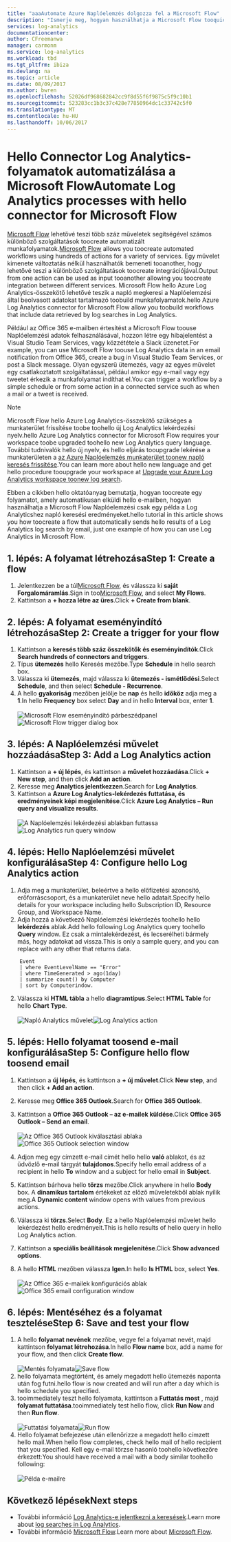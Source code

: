 ```yaml
---
title: "aaaAutomate Azure Naplóelemzés dolgozza fel a Microsoft Flow"
description: "Ismerje meg, hogyan használhatja a Microsoft Flow tooquickly ismételhető folyamatok automatizálása hello Azure Log Analytics-összekötő használatával."
services: log-analytics
documentationcenter: 
author: CFreemanwa
manager: carmonm
ms.service: log-analytics
ms.workload: tbd
ms.tgt_pltfrm: ibiza
ms.devlang: na
ms.topic: article
ms.date: 08/09/2017
ms.author: bwren
ms.openlocfilehash: 52026df968682842cc9f8d55f6f9875c5f9c10b1
ms.sourcegitcommit: 523283cc1b3c37c428e77850964dc1c33742c5f0
ms.translationtype: MT
ms.contentlocale: hu-HU
ms.lasthandoff: 10/06/2017
---
```

# <a name="automate-log-analytics-processes-with-hello-connector-for-microsoft-flow"></a><span data-ttu-id="f6879-103">Hello Connector Log Analytics-folyamatok automatizálása a Microsoft Flow</span><span class="sxs-lookup"><span data-stu-id="f6879-103">Automate Log Analytics processes with hello connector for Microsoft Flow</span></span>
<span data-ttu-id="f6879-104">[Microsoft Flow](https://ms.flow.microsoft.com) lehetővé teszi több száz műveletek segítségével számos különböző szolgáltatások toocreate automatizált munkafolyamatok.</span><span class="sxs-lookup"><span data-stu-id="f6879-104">[Microsoft Flow](https://ms.flow.microsoft.com) allows you toocreate automated workflows using hundreds of actions for a variety of services.</span></span> <span data-ttu-id="f6879-105">Egy művelet kimenete változtatás nélkül használhatók bemeneti tooanother, hogy lehetővé teszi a különböző szolgáltatások toocreate integrációjával.</span><span class="sxs-lookup"><span data-stu-id="f6879-105">Output from one action can be used as input tooanother allowing you toocreate integration between different services.</span></span>  <span data-ttu-id="f6879-106">Microsoft Flow hello Azure Log Analytics-összekötő lehetővé teszik a napló megkeresi a Naplóelemzési által beolvasott adatokat tartalmazó toobuild munkafolyamatok.</span><span class="sxs-lookup"><span data-stu-id="f6879-106">hello Azure Log Analytics connector for Microsoft Flow allow you toobuild workflows that include data retrieved by log searches in Log Analytics.</span></span>

<span data-ttu-id="f6879-107">Például az Office 365 e-mailben értesítést a Microsoft Flow toouse Naplóelemzési adatok felhasználásával, hozzon létre egy hibajelentést a Visual Studio Team Services, vagy közzététele a Slack üzenetet.</span><span class="sxs-lookup"><span data-stu-id="f6879-107">For example, you can use Microsoft Flow toouse Log Analytics data in an email notification from Office 365, create a bug in Visual Studio Team Services, or post a Slack message.</span></span>  <span data-ttu-id="f6879-108">Olyan egyszerű ütemezés, vagy az egyes művelet egy csatlakoztatott szolgáltatással, például amikor egy e-mail vagy egy tweetet érkezik a munkafolyamat indíthat el.</span><span class="sxs-lookup"><span data-stu-id="f6879-108">You can trigger a workflow by a simple schedule or from some action in a connected service such as when a mail or a tweet is received.</span></span>  


> [!NOTE]
> <span data-ttu-id="f6879-109">Microsoft Flow hello Azure Log Analytics-összekötő szükséges a munkaterület frissítése toobe toohello új Log Analytics lekérdezési nyelv.</span><span class="sxs-lookup"><span data-stu-id="f6879-109">hello Azure Log Analytics connector for Microsoft Flow requires your workspace toobe upgraded toohello new Log Analytics query language.</span></span> <span data-ttu-id="f6879-110">További tudnivalók hello új nyelv, és hello eljárás tooupgrade lekérése a munkaterületen a [az Azure Naplóelemzés munkaterület toonew napló keresés frissítése](log-analytics-log-search-upgrade.md).</span><span class="sxs-lookup"><span data-stu-id="f6879-110">You can learn more about hello new language and get hello procedure tooupgrade your workspace at [Upgrade your Azure Log Analytics workspace toonew log search](log-analytics-log-search-upgrade.md).</span></span>  

<span data-ttu-id="f6879-111">Ebben a cikkben hello oktatóanyag bemutatja, hogyan toocreate egy folyamatot, amely automatikusan elküldi hello e-mailben, hogyan használhatja a Microsoft Flow Naplóelemzési csak egy példa a Log Analyticshez napló keresési eredményeket.</span><span class="sxs-lookup"><span data-stu-id="f6879-111">hello tutorial in this article shows you how toocreate a flow that automatically sends hello results of a Log Analytics log search by email, just one example of how you can use Log Analytics in Microsoft Flow.</span></span> 


## <a name="step-1-create-a-flow"></a><span data-ttu-id="f6879-112">1. lépés: A folyamat létrehozása</span><span class="sxs-lookup"><span data-stu-id="f6879-112">Step 1: Create a flow</span></span>
1. <span data-ttu-id="f6879-113">Jelentkezzen be a túl[Microsoft Flow](http://flow.microsoft.com), és válassza ki **saját Forgalomáramlás**.</span><span class="sxs-lookup"><span data-stu-id="f6879-113">Sign in too[Microsoft Flow](http://flow.microsoft.com), and select **My Flows**.</span></span>
2. <span data-ttu-id="f6879-114">Kattintson a **+ hozza létre az üres**.</span><span class="sxs-lookup"><span data-stu-id="f6879-114">Click **+ Create from blank**.</span></span>

## <a name="step-2-create-a-trigger-for-your-flow"></a><span data-ttu-id="f6879-115">2. lépés: A folyamat eseményindító létrehozása</span><span class="sxs-lookup"><span data-stu-id="f6879-115">Step 2: Create a trigger for your flow</span></span>
1. <span data-ttu-id="f6879-116">Kattintson a **keresés több száz összekötők és eseményindítók**.</span><span class="sxs-lookup"><span data-stu-id="f6879-116">Click **Search hundreds of connectors and triggers**.</span></span>
2. <span data-ttu-id="f6879-117">Típus **ütemezés** hello Keresés mezőbe.</span><span class="sxs-lookup"><span data-stu-id="f6879-117">Type **Schedule** in hello search box.</span></span>
3. <span data-ttu-id="f6879-118">Válassza ki **ütemezés**, majd válassza ki **ütemezés - ismétlődési**.</span><span class="sxs-lookup"><span data-stu-id="f6879-118">Select **Schedule**, and then select **Schedule - Recurrence**.</span></span>
4. <span data-ttu-id="f6879-119">A hello **gyakoriság** mezőben jelölje be **nap** és hello **időköz** adja meg a **1**.</span><span class="sxs-lookup"><span data-stu-id="f6879-119">In hello **Frequency** box select **Day** and in hello **Interval** box, enter **1**.</span></span><br><br><span data-ttu-id="f6879-120">![Microsoft Flow eseményindító párbeszédpanel](media/log-analytics-flow-tutorial/flow01.png)</span><span class="sxs-lookup"><span data-stu-id="f6879-120">![Microsoft Flow trigger dialog box](media/log-analytics-flow-tutorial/flow01.png)</span></span>


## <a name="step-3-add-a-log-analytics-action"></a><span data-ttu-id="f6879-121">3. lépés: A Naplóelemzési művelet hozzáadása</span><span class="sxs-lookup"><span data-stu-id="f6879-121">Step 3: Add a Log Analytics action</span></span>
1. <span data-ttu-id="f6879-122">Kattintson a **+ új lépés**, és kattintson a **művelet hozzáadása**.</span><span class="sxs-lookup"><span data-stu-id="f6879-122">Click **+ New step**, and then click **Add an action**.</span></span>
2. <span data-ttu-id="f6879-123">Keresse meg **Analytics jelentkezzen**.</span><span class="sxs-lookup"><span data-stu-id="f6879-123">Search for **Log Analytics**.</span></span>
3. <span data-ttu-id="f6879-124">Kattintson a **Azure Log Analytics-lekérdezés futtatása, és eredményeinek képi megjelenítése**.</span><span class="sxs-lookup"><span data-stu-id="f6879-124">Click **Azure Log Analytics – Run query and visualize results**.</span></span><br><br><span data-ttu-id="f6879-125">![A Naplóelemzési lekérdezési ablakban futtassa](media/log-analytics-flow-tutorial/flow02.png)</span><span class="sxs-lookup"><span data-stu-id="f6879-125">![Log Analytics run query window](media/log-analytics-flow-tutorial/flow02.png)</span></span>

## <a name="step-4-configure-hello-log-analytics-action"></a><span data-ttu-id="f6879-126">4. lépés: Hello Naplóelemzési művelet konfigurálása</span><span class="sxs-lookup"><span data-stu-id="f6879-126">Step 4: Configure hello Log Analytics action</span></span>

1. <span data-ttu-id="f6879-127">Adja meg a munkaterület, beleértve a hello előfizetési azonosító, erőforráscsoport, és a munkaterület neve hello adatait.</span><span class="sxs-lookup"><span data-stu-id="f6879-127">Specify hello details for your workspace including hello Subscription ID, Resource Group, and Workspace Name.</span></span>
2. <span data-ttu-id="f6879-128">Adja hozzá a következő Naplóelemzési lekérdezés toohello hello **lekérdezés** ablak.</span><span class="sxs-lookup"><span data-stu-id="f6879-128">Add hello following Log Analytics query toohello **Query** window.</span></span>  <span data-ttu-id="f6879-129">Ez csak a mintalekérdezést, és lecserélheti bármely más, hogy adatokat ad vissza.</span><span class="sxs-lookup"><span data-stu-id="f6879-129">This is only a sample query, and you can replace with any other that returns data.</span></span>
```
    Event
    | where EventLevelName == "Error" 
    | where TimeGenerated > ago(1day)
    | summarize count() by Computer
    | sort by Computerindow. 
```

2. <span data-ttu-id="f6879-130">Válassza ki **HTML tábla** a hello **diagramtípus**.</span><span class="sxs-lookup"><span data-stu-id="f6879-130">Select **HTML Table** for hello **Chart Type**.</span></span><br><br><span data-ttu-id="f6879-131">![Napló Analytics művelet](media/log-analytics-flow-tutorial/flow03.png)</span><span class="sxs-lookup"><span data-stu-id="f6879-131">![Log Analytics action](media/log-analytics-flow-tutorial/flow03.png)</span></span>

## <a name="step-5-configure-hello-flow-toosend-email"></a><span data-ttu-id="f6879-132">5. lépés: Hello folyamat toosend e-mail konfigurálása</span><span class="sxs-lookup"><span data-stu-id="f6879-132">Step 5: Configure hello flow toosend email</span></span>

1. <span data-ttu-id="f6879-133">Kattintson a **új lépés**, és kattintson a **+ új művelet**.</span><span class="sxs-lookup"><span data-stu-id="f6879-133">Click **New step**, and then click **+ Add an action**.</span></span>
2. <span data-ttu-id="f6879-134">Keresse meg **Office 365 Outlook**.</span><span class="sxs-lookup"><span data-stu-id="f6879-134">Search for **Office 365 Outlook**.</span></span>
3. <span data-ttu-id="f6879-135">Kattintson a **Office 365 Outlook – az e-mailek küldése**.</span><span class="sxs-lookup"><span data-stu-id="f6879-135">Click **Office 365 Outlook – Send an email**.</span></span><br><br><span data-ttu-id="f6879-136">![Az Office 365 Outlook kiválasztási ablaka](media/log-analytics-flow-tutorial/flow04.png)</span><span class="sxs-lookup"><span data-stu-id="f6879-136">![Office 365 Outlook selection window](media/log-analytics-flow-tutorial/flow04.png)</span></span>

4. <span data-ttu-id="f6879-137">Adjon meg egy címzett e-mail címét hello hello **való** ablakot, és az üdvözlő e-mail tárgyát **tulajdonos**.</span><span class="sxs-lookup"><span data-stu-id="f6879-137">Specify hello email address of a recipient in hello **To** window and a subject for hello email in **Subject**.</span></span>
5. <span data-ttu-id="f6879-138">Kattintson bárhova hello **törzs** mezőbe.</span><span class="sxs-lookup"><span data-stu-id="f6879-138">Click anywhere in hello **Body** box.</span></span>  <span data-ttu-id="f6879-139">A **dinamikus tartalom** értékeket az előző műveletekből ablak nyílik meg.</span><span class="sxs-lookup"><span data-stu-id="f6879-139">A **Dynamic content** window opens with values from previous actions.</span></span>  
6. <span data-ttu-id="f6879-140">Válassza ki **törzs**.</span><span class="sxs-lookup"><span data-stu-id="f6879-140">Select **Body**.</span></span>  <span data-ttu-id="f6879-141">Ez a hello Naplóelemzési művelet hello lekérdezést hello eredményeit.</span><span class="sxs-lookup"><span data-stu-id="f6879-141">This is hello results of hello query in hello Log Analytics action.</span></span>
6. <span data-ttu-id="f6879-142">Kattintson a **speciális beállítások megjelenítése**.</span><span class="sxs-lookup"><span data-stu-id="f6879-142">Click **Show advanced options**.</span></span>
7. <span data-ttu-id="f6879-143">A hello **HTML** mezőben válassza **Igen**.</span><span class="sxs-lookup"><span data-stu-id="f6879-143">In hello **Is HTML** box, select **Yes**.</span></span><br><br><span data-ttu-id="f6879-144">![Az Office 365 e-mailek konfigurációs ablak](media/log-analytics-flow-tutorial/flow05.png)</span><span class="sxs-lookup"><span data-stu-id="f6879-144">![Office 365 email configuration window](media/log-analytics-flow-tutorial/flow05.png)</span></span>

## <a name="step-6-save-and-test-your-flow"></a><span data-ttu-id="f6879-145">6. lépés: Mentéséhez és a folyamat tesztelése</span><span class="sxs-lookup"><span data-stu-id="f6879-145">Step 6: Save and test your flow</span></span>
1. <span data-ttu-id="f6879-146">A hello **folyamat nevének** mezőbe, vegye fel a folyamat nevét, majd kattintson **folyamat létrehozása**.</span><span class="sxs-lookup"><span data-stu-id="f6879-146">In hello **Flow name** box, add a name for your flow, and then click **Create flow**.</span></span><br><br><span data-ttu-id="f6879-147">![Mentés folyamata](media/log-analytics-flow-tutorial/flow06.png)</span><span class="sxs-lookup"><span data-stu-id="f6879-147">![Save flow](media/log-analytics-flow-tutorial/flow06.png)</span></span>
2. <span data-ttu-id="f6879-148">hello folyamata megtörtént, és amely megadott hello ütemezés naponta után fog futni.</span><span class="sxs-lookup"><span data-stu-id="f6879-148">hello flow is now created and will run after a day which is hello schedule you specified.</span></span> 
3. <span data-ttu-id="f6879-149">tooimmediately teszt hello folyamata, kattintson a **Futtatás most** , majd **folyamat futtatása**.</span><span class="sxs-lookup"><span data-stu-id="f6879-149">tooimmediately test hello flow, click **Run Now** and then **Run flow**.</span></span><br><br><span data-ttu-id="f6879-150">![Futtatási folyamata](media/log-analytics-flow-tutorial/flow07.png)</span><span class="sxs-lookup"><span data-stu-id="f6879-150">![Run flow](media/log-analytics-flow-tutorial/flow07.png)</span></span>
3. <span data-ttu-id="f6879-151">Hello folyamat befejezése után ellenőrizze a megadott hello címzett hello mail.</span><span class="sxs-lookup"><span data-stu-id="f6879-151">When hello flow completes, check hello mail of hello recipient that you specified.</span></span>  <span data-ttu-id="f6879-152">Kell egy e-mail törzse hasonló toohello következőre érkezett:</span><span class="sxs-lookup"><span data-stu-id="f6879-152">You should have received a mail with a body similar toohello following:</span></span><br><br>![Példa e-mailre](media/log-analytics-flow-tutorial/flow08.png)


## <a name="next-steps"></a><span data-ttu-id="f6879-154">Következő lépések</span><span class="sxs-lookup"><span data-stu-id="f6879-154">Next steps</span></span>

- <span data-ttu-id="f6879-155">További információ [Log Analytics-e jelentkezni a keresések](log-analytics-log-search-new.md).</span><span class="sxs-lookup"><span data-stu-id="f6879-155">Learn more about [log searches in Log Analytics](log-analytics-log-search-new.md).</span></span>
- <span data-ttu-id="f6879-156">További információ [Microsoft Flow](https://ms.flow.microsoft.com).</span><span class="sxs-lookup"><span data-stu-id="f6879-156">Learn more about [Microsoft Flow](https://ms.flow.microsoft.com).</span></span>



